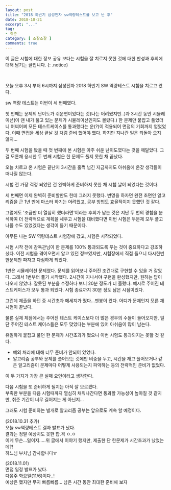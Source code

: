 ```yaml
---
layout: post
title: "2018 하반기 삼성전자 sw역량테스트를 보고 난 후"
date: 2018-10-21
excerpt: "..."
tag:
- 취준
category: [ 조잘조잘 ]
comments: true
---
```


이 글은 시험에 대한 정보 공유 보다는
시험을 잘 치르지 못한 것에 대한 반성과 후회에 대해 남기는 글입니다.
{: .notice}

<br/>

오늘 오후 3시 부터 6시까지 삼성전자 2018 하반기 SW 역량테스트 시험을 치르고 왔다.

sw 역량 테스트는 이번이 세 번째였다.  

첫 번째는 문제의 난이도가 쉬운편이었다는 것(나는 어려웠지만..)과 3시간 동안 시뮬레이션(이 땐 내가 풀고 있는 문제가 시뮬레이션인지도 몰랐다.) 한 문제만 붙잡고 풀었더니 어찌어찌 모든 테스트케이스를 통과했다는 운(?)이 적용되어 면접의 기회까지 얻었었다. 이때 면접을 세상 끝날 것 처럼 준비 했어야 했다. 하지만 지나간 일은 되돌아 오지 않지...  


두 번째 시험을 봤을 때 첫 번째에 본 시험은 아주 쉬운 난이도였다는 것을 깨달았다. 그걸 모른채 응시한 두 번째 시험은 한 문제도 풀지 못한 채 끝났다.  

오늘 치르고 온 시험은 끝난지 3시간을 훌쩍 넘긴 지금까지도 아쉬움에 온갖 생각들이 떠나질 않는다.  

시험 전 가장 걱정 되었던 건 완벽하게 준비하지 못한 채 시험 날이 되었다는 것이다.  

세 번째면 이제 완벽히 준비할만도 한데 그러지 못했다. 변명을 하자면 완전 초면인 알고리즘을 근 1년 만에 마스터 하기는 어려웠고, 공부 방법도 효율적이지 못했던 것 같다.  

그럼에도 '조금만 더 열심히 했더라면'이라는 후회가 남는 것은 지난 두 번의 경험을 분석하여 더 전략적으로 계획을 세우고 시험을 대비했다면 이번 시험은 두문제 모두 풀고 나올 수도 있었겠다는 생각이 들기 때문이다.  


아무튼 나는 SW 역량테스트 시험장에 갔고, 시험은 시작되었다.

시험 시작 전에 감독관님이 한 문제를 100% 통과되도록 푸는 것이 중요하다고 강조하셨다.
이전 시험을 겪어오면서 알고 있던 정보였지만, 시험장에서 직접 들으니 다시한번 한문제만 파자고 다짐하게 되었다.

1번은 시뮬레이션 문제였다.
문제를 읽어보니 주어진 조건대로 구현할 수 있을 거 같았다. 그래서 1번부터 풀기 시작했다.
2시간이 지나서야 구현을 완성했지만, 원하는 답이 나오지 않았다.
잘못된 부분을 수정하다 보니 20분 정도가 더 흘렀다.
예시로 주어진 테스트케이스가 모두 통과 되었다. 시험 종료까지 30분 정도 남은 시점이었다.  

그런데 제출을 하던 중 시간초과 메세지가 떴다...멘붕이 왔다.
어디가 문제인지 모른 채 시험이 끝났다.  

물론 실제 체점에서는 주어진 테스트 케이스보다 더 많은 경우의 수들이 들어오지만, 일단 주어진 테스트 케이스들은 모두 맞았다는 부분에 있어 아쉬움이 많이 남는다.  


유일하게 붙잡고 풀던 한 문제가 시간초과가 떴으니 이번 시험도 통과되지는 못할 것 같다.  


- 예외 처리에 대해 너무 준비가 안되어 있었다.
- 알고리즘 공부와 문제를 풀어보는 것에만 비중을 두고, 시간을 재고 풀어보거나 같은 알고리즘이 문제마다 어떻게 사용되는지 파악하는 등의 전략적인 준비가 없었다.  

이 두 가지가 가장 큰 실패 요인이라고 생각한다.  

다음 시험을 또 준비하게 될지는 아직 잘 모르겠다.  
부족한 부분을 다음 시험때까지 열심히 채워나간다면 통과할 가능성이 높아질 것 같지만, 취준 기간이 너무 길어지는 게 아닌지...  

그래도 시험 준비와는 별개로 알고리즘 공부는 앞으로도 계속 할 예정이다.


(2018.10.31 추가)  
오늘 sw역량테스트 결과 발표가 났다.  
결과는 정말 예상치도 못한 합.격 ㅇ.ㅇ  
이게 무슨...일이지.....위 글에서 이야기 했지만, 제출한 단 한문제가 시간초과가 났었는데?!  
하느님 부처님 감사합니다ㅠ  

(2018.11.01)  
면접 일정 발표가 났다.  
다음주 화요일(11/6)이다..!  
예상은 했지만 무지 빠름빠름... 남은 시간 동안 최대한 준비해 보자

